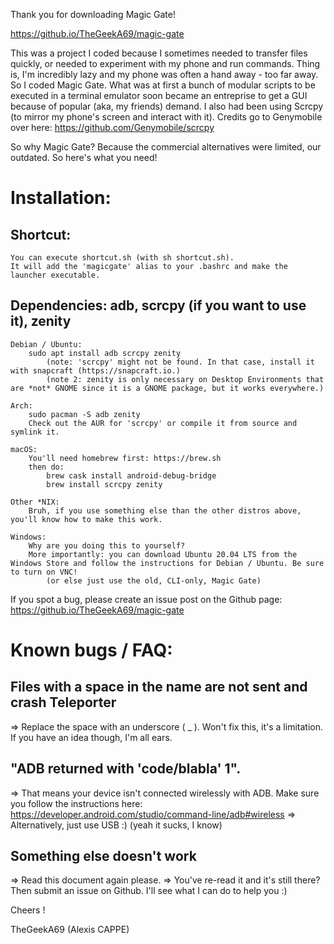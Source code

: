 Thank you for downloading Magic Gate!

https://github.io/TheGeekA69/magic-gate

This was a project I coded because I sometimes needed to transfer files quickly, or needed to experiment with my phone and run commands. Thing is, I'm incredibly lazy and my phone was often a hand away - too far away.
So I coded Magic Gate. What was at first a bunch of modular scripts to be executed in a terminal emulator soon became an entreprise to get a GUI because of popular (aka, my friends) demand.
I also had been using Scrcpy (to mirror my phone's screen and interact with it). Credits go to Genymobile over here: https://github.com/Genymobile/scrcpy 

So why Magic Gate? 
Because the commercial alternatives were limited, our outdated. So here's what you need!


# Installation:

## Shortcut: 
	You can execute shortcut.sh (with sh shortcut.sh). 
	It will add the 'magicgate' alias to your .bashrc and make the launcher executable.

## Dependencies: adb, scrcpy (if you want to use it), zenity

	Debian / Ubuntu:
		sudo apt install adb scrcpy zenity
			(note: 'scrcpy' might not be found. In that case, install it with snapcraft (https://snapcraft.io.)
			(note 2: zenity is only necessary on Desktop Environments that are *not* GNOME since it is a GNOME package, but it works everywhere.)
	
	Arch:
		sudo pacman -S adb zenity
		Check out the AUR for 'scrcpy' or compile it from source and symlink it.	
			
	macOS:
		You'll need homebrew first: https://brew.sh
		then do:
			brew cask install android-debug-bridge
			brew install scrcpy zenity
			
	Other *NIX:
		Bruh, if you use something else than the other distros above, you'll know how to make this work.
		
	Windows:
		Why are you doing this to yourself?
		More importantly: you can download Ubuntu 20.04 LTS from the Windows Store and follow the instructions for Debian / Ubuntu. Be sure to turn on VNC!
			(or else just use the old, CLI-only, Magic Gate)
			
			
If you spot a bug, please create an issue post on the Github page:
	https://github.io/TheGeekA69/magic-gate
	


# Known bugs / FAQ:
## Files with a space in the name are not sent and crash Teleporter
=> Replace the space with an underscore ( _ ). Won't fix this, it's a limitation. If you have an idea though, I'm all ears.
		
## "ADB returned with 'code/blabla' 1". 
=> That means your device isn't connected wirelessly with ADB. Make sure you follow the instructions here: https://developer.android.com/studio/command-line/adb#wireless
=> Alternatively, just use USB :) (yeah it sucks, I know)
		
## Something else doesn't work
=> Read this document again please.
=> You've re-read it and it's still there? Then submit an issue on Github. I'll see what I can do to help you :)


Cheers !

TheGeekA69 (Alexis CAPPE)

